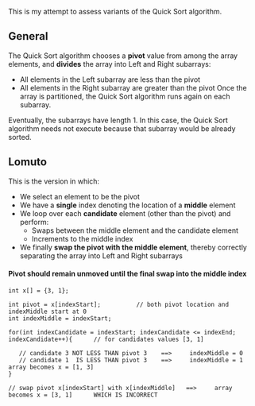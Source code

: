 
This is my attempt to assess variants of the Quick Sort algorithm.

## General

The Quick Sort algorithm chooses a **pivot** value from among the array elements, and **divides** the array into Left and Right subarrays: 
* All elements in the Left subarray are less than the pivot
* All elements in the Right subarray are greater than the pivot
Once the array is partitioned, the Quick Sort algorithm runs again on each subarray.

Eventually, the subarrays have length 1. In this case, the Quick Sort algorithm needs not execute because that subarray would be already sorted.

## Lomuto

This is the version in which:
* We select an element to be the pivot
* We have a **single** index denoting the location of a **middle** element
* We loop over each **candidate** element (other than the pivot) and perform:
    + Swaps between the middle element and the candidate element
    + Increments to the middle index
* We finally **swap the pivot with the middle element**, thereby correctly separating the array into Left and Right subarrays

#### Pivot should remain unmoved until the final swap into the middle index

```{c++}
int x[] = {3, 1};

int pivot = x[indexStart];          // both pivot location and indexMiddle start at 0
int indexMiddle = indexStart;

for(int indexCandidate = indexStart; indexCandidate <= indexEnd; indexCandidate++){      // for candidates values [3, 1]
   
   // candidate 3 NOT LESS THAN pivot 3    ==>     indexMiddle = 0
   // candidate 1  IS LESS THAN pivot 3    ==>     indexMiddle = 1     array becomes x = [1, 3]
}

// swap pivot x[indexStart] with x[indexMiddle]   ==>     array becomes x = [3, 1]      WHICH IS INCORRECT
```
